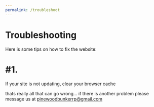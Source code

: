```yaml
---
permalink: /troubleshoot
---
```

# Troubleshooting
Here is some tips on how to fix the website:

# #1.
If your site is not updating, clear your browser cache

thats really all that can go wrong...
if there is another problem please message us
at pinewoodbunkerrp@gmail.com
